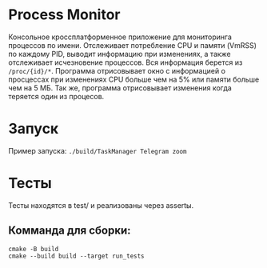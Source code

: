 # Process Monitor

Консольное кроссплатформенное приложение для мониторинга процессов по имени. Отслеживает потребление CPU и памяти (VmRSS) по каждому PID, выводит информацию при изменениях, а также отслеживает исчезновение процессов. Вся информация берется из ``/proc/{id}/*``. Программа отрисовывает окно с информацией о просцессах при изменениях CPU больше чем на 5% или памяти больше чем на 5 МБ. Так же, программа отрисовывает изменения когда теряется один из процесов.

# Запуск
Пример запуска:
``./build/TaskManager Telegram zoom`` 
# Тесты

Тесты находятся в test/ и реализованы через assertы.

## Комманда для сборки:
```
cmake -B build
cmake --build build --target run_tests
```
